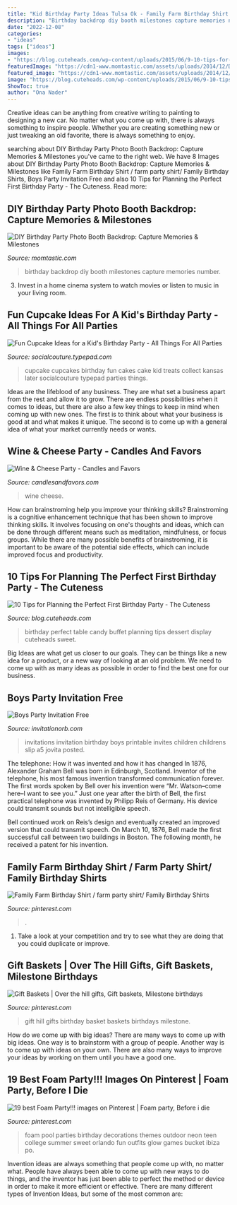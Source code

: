 ```yaml
---
title: "Kid Birthday Party Ideas Tulsa Ok - Family Farm Birthday Shirt / Farm Party Shirt/ Family Birthday Shirts"
description: "Birthday backdrop diy booth milestones capture memories number"
date: "2022-12-08"
categories:
- "ideas"
tags: ["ideas"]
images:
- "https://blog.cuteheads.com/wp-content/uploads/2015/06/9-10-tips-for-planning-the-perfect-party-dessert-table-candy-buffet.jpg"
featuredImage: "https://cdn1-www.momtastic.com/assets/uploads/2014/12/DIY-Number-Birthday-Backdrop-4.jpg"
featured_image: "https://cdn1-www.momtastic.com/assets/uploads/2014/12/DIY-Number-Birthday-Backdrop-4.jpg"
image: "https://blog.cuteheads.com/wp-content/uploads/2015/06/9-10-tips-for-planning-the-perfect-party-dessert-table-candy-buffet.jpg"
ShowToc: true
author: "Ona Nader"
---
```



Creative ideas can be anything from creative writing to painting to designing a new car. No matter what you come up with, there is always something to inspire people. Whether you are creating something new or just tweaking an old favorite, there is always something to enjoy.

	

		
searching about DIY Birthday Party Photo Booth Backdrop: Capture Memories &amp; Milestones you've came to the right web. We have 8 Images about DIY Birthday Party Photo Booth Backdrop: Capture Memories &amp; Milestones like Family Farm Birthday Shirt / farm party shirt/ Family Birthday Shirts, Boys Party Invitation Free and also 10 Tips for Planning the Perfect First Birthday Party - The Cuteness. Read more:
		
    
## DIY Birthday Party Photo Booth Backdrop: Capture Memories &amp; Milestones

<img loading=lazy src="https://cdn1-www.momtastic.com/assets/uploads/2014/12/DIY-Number-Birthday-Backdrop-4.jpg" onerror="this.onerror=null;this.src='https://tse2.mm.bing.net/th?id=OIP.qwl14N5xEv8icaN_9av-SAHaJ4&amp;pid=15.1';" alt="DIY Birthday Party Photo Booth Backdrop: Capture Memories &amp; Milestones">

_Source: momtastic.com_

>birthday backdrop diy booth milestones capture memories number. 

	

3. Invest in a home cinema system to watch movies or listen to music in your living room.

    
## Fun Cupcake Ideas For A Kid&#039;s Birthday Party - All Things For All Parties

<img loading=lazy src="https://socialcouture.typepad.com/.a/6a00e00998c5c888330148c77b8654970c-600wi" onerror="this.onerror=null;this.src='https://tse2.mm.bing.net/th?id=OIP.cZURZOFKgM-XZPIywngyiAHaHa&amp;pid=15.1';" alt="Fun Cupcake Ideas for a Kid&#039;s Birthday Party - All Things For All Parties">

_Source: socialcouture.typepad.com_

>cupcake cupcakes birthday fun cakes cake kid treats collect kansas later socialcouture typepad parties things. 

	

Ideas are the lifeblood of any business. They are what set a business apart from the rest and allow it to grow. There are endless possibilities when it comes to ideas, but there are also a few key things to keep in mind when coming up with new ones. The first is to think about what your business is good at and what makes it unique. The second is to come up with a general idea of what your market currently needs or wants.

    
## Wine &amp; Cheese Party - Candles And Favors

<img loading=lazy src="http://www.candlesandfavors.com/blog/wp-content/uploads/2015/01/wine-and-chees-upclose-of-chalkboard.jpg" onerror="this.onerror=null;this.src='https://tse2.mm.bing.net/th?id=OIP.UYlSbNyfLmp-kXhYySUJ7QHaLL&amp;pid=15.1';" alt="Wine &amp; Cheese Party - Candles and Favors">

_Source: candlesandfavors.com_

>wine cheese. 

	

How can brainstroming help you improve your thinking skills?
Brainstroming is a cognitive enhancement technique that has been shown to improve thinking skills. It involves focusing on one's thoughts and ideas, which can be done through different means such as meditation, mindfulness, or focus groups. While there are many possible benefits of brainstroming, it is important to be aware of the potential side effects, which can include improved focus and productivity.

    
## 10 Tips For Planning The Perfect First Birthday Party - The Cuteness

<img loading=lazy src="https://blog.cuteheads.com/wp-content/uploads/2015/06/9-10-tips-for-planning-the-perfect-party-dessert-table-candy-buffet.jpg" onerror="this.onerror=null;this.src='https://tse3.mm.bing.net/th?id=OIP.KNs7cxHj8lQF0sZgfctGyQHaE7&amp;pid=15.1';" alt="10 Tips for Planning the Perfect First Birthday Party - The Cuteness">

_Source: blog.cuteheads.com_

>birthday perfect table candy buffet planning tips dessert display cuteheads sweet. 

	

Big Ideas are what get us closer to our goals. They can be things like a new idea for a product, or a new way of looking at an old problem. We need to come up with as many ideas as possible in order to find the best one for our business.

    
## Boys Party Invitation Free

<img loading=lazy src="https://www.invitationorb.com/wp-content/uploads/2016/02/boys_party_invitation_free.jpg" onerror="this.onerror=null;this.src='https://tse3.mm.bing.net/th?id=OIP.fvi4qT2rE8ys4xTb2-ZmFAHaLD&amp;pid=15.1';" alt="Boys Party Invitation Free">

_Source: invitationorb.com_

>invitations invitation birthday boys printable invites children childrens slip a5 jovita posted. 

	

The telephone: How it was invented and how it has changed
In 1876, Alexander Graham Bell was born in Edinburgh, Scotland. Inventor of the telephone, his most famous invention transformed communication forever. The first words spoken by Bell over his invention were “Mr. Watson–come here–I want to see you.” 
Just one year after the birth of Bell, the first practical telephone was invented by Philipp Reis of Germany. His device could transmit sounds but not intelligible speech. 

Bell continued work on Reis’s design and eventually created an improved version that could transmit speech. On March 10, 1876, Bell made the first successful call between two buildings in Boston. The following month, he received a patent for his invention.

    
## Family Farm Birthday Shirt / Farm Party Shirt/ Family Birthday Shirts

<img loading=lazy src="https://i.pinimg.com/originals/aa/5a/2d/aa5a2d2b8836b4c96f65d9b3b777b376.jpg" onerror="this.onerror=null;this.src='https://tse4.mm.bing.net/th?id=OIP.yPtteeGfjq8ijwRbctYhlAHaGa&amp;pid=15.1';" alt="Family Farm Birthday Shirt / farm party shirt/ Family Birthday Shirts">

_Source: pinterest.com_

>. 

	

1. Take a look at your competition and try to see what they are doing that you could duplicate or improve.

    
## Gift Baskets | Over The Hill Gifts, Gift Baskets, Milestone Birthdays

<img loading=lazy src="https://i.pinimg.com/736x/bc/5b/2a/bc5b2aae89f0a9c823608999dfd5e279--gift-baskets.jpg" onerror="this.onerror=null;this.src='https://tse4.mm.bing.net/th?id=OIP.X3bIs45NKz66En0P7qjOVQHaJ4&amp;pid=15.1';" alt="Gift Baskets | Over the hill gifts, Gift baskets, Milestone birthdays">

_Source: pinterest.com_

>gift hill gifts birthday basket baskets birthdays milestone. 

	

How do we come up with big ideas?
There are many ways to come up with big ideas. One way is to brainstorm with a group of people. Another way is to come up with ideas on your own. There are also many ways to improve your ideas by working on them until you have a good one.

    
## 19 Best Foam Party!!! Images On Pinterest | Foam Party, Before I Die

<img loading=lazy src="https://i.pinimg.com/736x/0d/90/b5/0d90b5410a541b750457cc5fd85de448--foam-party-emotionally-exhausted.jpg" onerror="this.onerror=null;this.src='https://tse4.mm.bing.net/th?id=OIP.Pk5zG4piNISUyk-hubYmVgHaJ6&amp;pid=15.1';" alt="19 best Foam Party!!! images on Pinterest | Foam party, Before i die">

_Source: pinterest.com_

>foam pool parties birthday decorations themes outdoor neon teen college summer sweet orlando fun outfits glow games bucket ibiza po. 

	

Invention ideas are always something that people come up with, no matter what. People have always been able to come up with new ways to do things, and the inventor has just been able to perfect the method or device in order to make it more efficient or effective. There are many different types of Invention Ideas, but some of the most common are:


